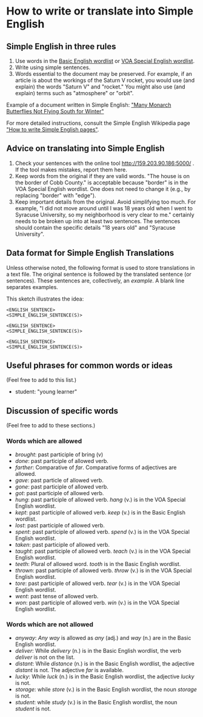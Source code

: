 How to write or translate into Simple English
=============================================

Simple English in three rules
-----------------------------

1. Use words in the [Basic English wordlist](https://simple.wikipedia.org/w/index.php?title=Wikipedia:Basic_English_combined_wordlist&oldid=5826355)
   or [VOA Special English wordlist](https://simple.wikipedia.org/w/index.php?title=Wikipedia:VOA_Special_English_Word_Book&oldid=4398542).
2. Write using simple sentences.
3. Words essential to the document may be preserved. For example, if an article is about the workings of the Saturn V rocket, you would use (and explain)
   the words "Saturn V" and "rocket." You might also use (and explain) terms such as "atmosphere" or "orbit".

Example of a document written in Simple English: ["Many Monarch Butterflies Not Flying South for Winter"](https://learningenglish.voanews.com/a/many-monarch-butterflies-not-flying-south-for-winter/4089435.html)

For more detailed instructions, consult the Simple English Wikipedia page ["How to write Simple English pages"](https://simple.wikipedia.org/w/index.php?title=Wikipedia:How_to_write_Simple_English_pages&oldid=5359774).

Advice on translating into Simple English
-----------------------------------------

1. Check your sentences with the online tool http://159.203.90.186:5000/ . If the tool makes mistakes, report them here.
2. Keep words from the original if they are valid words. "The house is on the border of Cobb County." is acceptable because "border" is in the VOA Special English wordlist. One does not need to change it (e.g., by replacing "border" with "edge").
3. Keep important details from the original. Avoid simplifying too much. For example, "I did not move around until I was 18 years old when I went to Syracuse University, so my neighborhood is very clear to me." certainly needs to be broken up into at least two sentences. The sentences should contain the specific details "18 years old" and "Syracuse University".


Data format for Simple English Translations
-------------------------------------------

Unless otherwise noted, the following format is used to store translations in a text file. The original sentence is followed by the translated sentence (or sentences). These sentences are, collectively, an *example*. A blank line separates examples.

This sketch illustrates the idea:

```
<ENGLISH_SENTENCE>
<SIMPLE_ENGLISH_SENTENCE(S)>

<ENGLISH_SENTENCE>
<SIMPLE_ENGLISH_SENTENCE(S)>

<ENGLISH_SENTENCE>
<SIMPLE_ENGLISH_SENTENCE(S)>

```

Useful phrases for common words or ideas
----------------------------------------

(Feel free to add to this list.)

- student: "young learner"

Discussion of specific words
----------------------------

(Feel free to add to these sections.)

### Words which are allowed

- *brought*: past participle of bring (v)
- *done*: past participle of allowed verb.
- *farther*: Comparative of *far*. Comparative forms of adjectives are allowed.
- *gave*: past particle of allowed verb.
- *gone*: past participle of allowed verb.
- *got*: past participle of allowed verb.
- *hung*: past participle of allowed verb. *hang* (v.) is in the VOA Special English wordlist.
- *kept*: past participle of allowed verb. *keep* (v.) is in the Basic English wordlist.
- *lost*: past participle of allowed verb.
- *spent*: past participle of allowed verb. *spend* (v.) is in the VOA Special English wordlist.
- *taken*: past participle of allowed verb.
- *taught*: past participle of allowed verb. *teach* (v.) is in the VOA Special English wordlist.
- *teeth*: Plural of allowed word. *tooth* is in the Basic English wordlist.
- *thrown*: past participle of allowed verb. *throw* (v.) is in the VOA Special English wordlist.
- *tore*: past participle of allowed verb. *tear* (v.) is in the VOA Special English wordlist.
- *went*: past tense of allowed verb.
- *won*: past participle of allowed verb. *win* (v.) is in the VOA Special English wordlist.

### Words which are not allowed

- *anyway*: *Any way* is allowed as *any* (adj.) and *way* (n.) are in the Basic English wordlist.
- *deliver*: While *delivery* (n.) is in the Basic English wordlist, the verb *deliver* is not on the list.
- *distant*: While *distance* (n.) is in the Basic English wordlist, the adjective *distant* is not. The adjective *far* is available.
- *lucky*: While *luck* (n.) is in the Basic English wordlist, the adjective *lucky* is not.
- *storage*: while *store* (v.) is in the Basic English wordlist, the noun *storage* is not.
- *student*: while *study* (v.) is in the Basic English wordlist, the noun *student* is not.
